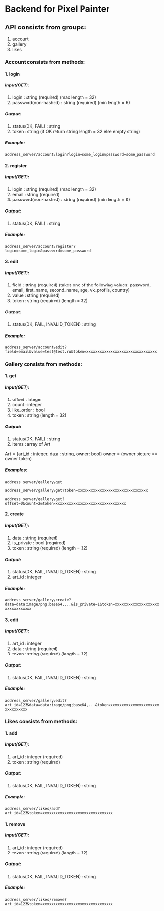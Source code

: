 # Backend for Pixel Painter

## API consists from groups:
1. account
1. gallery
1. likes

### Account consists from methods:
#### 1. login
##### Input(GET): 
1. login : string (required) (max length = 32)
1. password(non-hashed) : string (required) (min length = 6)
##### Output: 
1. status(OK, FAIL) : string 
1. token : string (if OK return string length = 32 else empty string)
##### Example:
```address_server/account/login?login=some_login&password=some_password```
#### 2. register
##### Input(GET): 
1. login : string (required) (max length = 32)
1. email : string (required)
1. password(non-hashed) : string (required) (min length = 6)
##### Output:
1. status(OK, FAIL) : string
##### Example:
```address_server/account/register?login=some_login&password=some_password```
#### 3. edit
##### Input(GET):
1. field : string (required) (takes one of the following values: password, email, first_name, second_name, age, vk_profile, country)
1. value : string (required)
1. token : string (required) (length = 32)
##### Output:
1. status(OK, FAIL, INVALID_TOKEN) : string
##### Example:
```address_server/account/edit?field=email&value=test@test.ru&token=xxxxxxxxxxxxxxxxxxxxxxxxxxxxxxxx```

### Gallery consists from methods:
#### 1. get
##### Input(GET):
1. offset : integer
1. count : integer
1. like_order : bool
1. token : string (length = 32)
##### Output:
1. status(OK, FAIL) : string
1. items : array of Art

Art = {art_id : integer, data : string, owner: bool}
owner = (owner picture == owner token)
##### Examples:
```address_server/gallery/get```

```address_server/gallery/get?token=xxxxxxxxxxxxxxxxxxxxxxxxxxxxxxxx```

```address_server/gallery/get?offset=0&count=2&token=xxxxxxxxxxxxxxxxxxxxxxxxxxxxxxxx```
#### 2. create
##### Input(GET):
1. data : string (required)
1. is_private : bool (required)
1. token : string (required) (length = 32)
##### Output:
1. status(OK, FAIL, INVALID_TOKEN) : string
1. art_id : integer
##### Example: 
```address_server/gallery/create?data=data:image/png;base64,...&is_private=1&token=xxxxxxxxxxxxxxxxxxxxxxxxxxxxxxxx```
#### 3. edit
##### Input(GET):
1. art_id : integer
1. data : string (required)
1. token : string (required) (length = 32)
##### Output:
1. status(OK, FAIL, INVALID_TOKEN) : string
##### Example:
```address_server/gallery/edit?art_id=123&data=data:image/png;base64,...&token=xxxxxxxxxxxxxxxxxxxxxxxxxxxxxxxx```

### Likes consists from methods:
#### 1. add
##### Input(GET):
1. art_id : integer (required)
1. token : string (required)
##### Output:
1. status(OK, FAIL, INVALID_TOKEN) : string
##### Example:
```address_server/likes/add?art_id=123&token=xxxxxxxxxxxxxxxxxxxxxxxxxxxxxxxx```
#### 1. remove
##### Input(GET):
1. art_id : integer (required)
1. token : string (required) (length = 32)
##### Output:
1. status(OK, FAIL, INVALID_TOKEN) : string
##### Example:
```address_server/likes/remove?art_id=123&token=xxxxxxxxxxxxxxxxxxxxxxxxxxxxxxxx```

